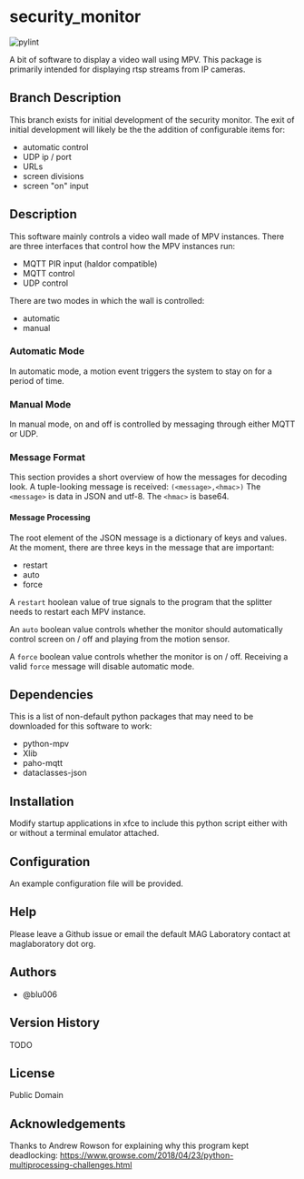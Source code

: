 # security_monitor

![pylint](https://img.shields.io/badge/PyLint-10.00-brightgreen?logo=python&logoColor=white)

A bit of software to display a video wall using MPV.  This package is primarily intended for displaying rtsp streams from IP cameras.

## Branch Description
This branch exists for initial development of the security monitor.  The exit of initial development will likely be the the addition of configurable items for:
* automatic control
* UDP ip / port
* URLs
* screen divisions
* screen "on" input

## Description
This software mainly controls a video wall made of MPV instances.  There are three interfaces that control how the MPV instances run:
* MQTT PIR input (haldor compatible)
* MQTT control
* UDP control

There are two modes in which the wall is controlled:
* automatic 
* manual

### Automatic Mode
In automatic mode, a motion event triggers the system to stay on for a period of time.

### Manual Mode
In manual mode, on and off is controlled by messaging through either MQTT or UDP.

### Message Format
This section provides a short overview of how the messages for decoding look.
A tuple-looking message is received: `(<message>,<hmac>)`
The `<message>` is data in JSON and utf-8.  The `<hmac>` is base64.

#### Message Processing
The root element of the JSON message is a dictionary of keys and values.
At the moment, there are three keys in the message that are important:
* restart
* auto
* force

A `restart` hoolean value of true signals to the program that the splitter needs to restart each MPV instance.

An `auto` boolean value controls whether the monitor should automatically control screen on / off and playing from the motion sensor.

A `force` boolean value controls whether the monitor is on / off.  Receiving a valid `force` message will disable automatic mode.

## Dependencies
This is a list of non-default python packages that may need to be downloaded for this software to work:
* python-mpv
* Xlib
* paho-mqtt
* dataclasses-json

## Installation
Modify startup applications in xfce to include this python script either with or without a terminal emulator attached.

## Configuration
An example configuration file will be provided.

## Help
Please leave a Github issue or email the default MAG Laboratory contact at maglaboratory dot org.

## Authors
* @blu006

## Version History 
TODO

## License
Public Domain

## Acknowledgements
Thanks to Andrew Rowson for explaining why this program kept deadlocking: https://www.growse.com/2018/04/23/python-multiprocessing-challenges.html 

